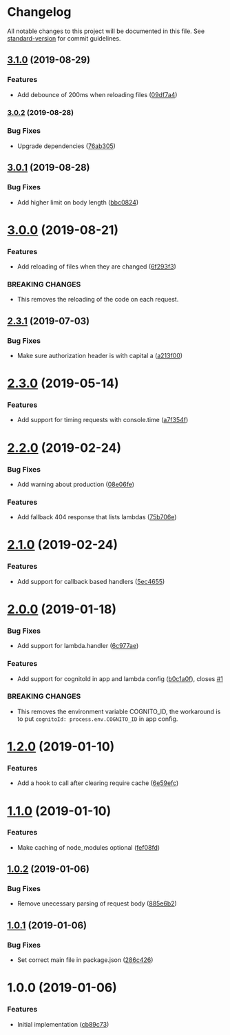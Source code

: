 # Changelog

All notable changes to this project will be documented in this file. See [standard-version](https://github.com/conventional-changelog/standard-version) for commit guidelines.

## [3.1.0](https://github.com/relekang/lambda-local-server/compare/v3.0.2...v3.1.0) (2019-08-29)


### Features

* Add debounce of 200ms when reloading files ([09df7a4](https://github.com/relekang/lambda-local-server/commit/09df7a4))

### [3.0.2](https://github.com/relekang/lambda-local-server/compare/v3.0.1...v3.0.2) (2019-08-28)


### Bug Fixes

* Upgrade dependencies ([76ab305](https://github.com/relekang/lambda-local-server/commit/76ab305))

<a name="3.0.1"></a>
## [3.0.1](https://github.com/relekang/lambda-local-server/compare/v3.0.0...v3.0.1) (2019-08-28)


### Bug Fixes

* Add higher limit on body length ([bbc0824](https://github.com/relekang/lambda-local-server/commit/bbc0824))



<a name="3.0.0"></a>
# [3.0.0](https://github.com/relekang/lambda-local-server/compare/v2.3.1...v3.0.0) (2019-08-21)


### Features

* Add reloading of files when they are changed ([6f293f3](https://github.com/relekang/lambda-local-server/commit/6f293f3))


### BREAKING CHANGES

* This removes the reloading of the code on each request.



<a name="2.3.1"></a>
## [2.3.1](https://github.com/relekang/lambda-local-server/compare/v2.3.0...v2.3.1) (2019-07-03)


### Bug Fixes

* Make sure authorization header is with capital a ([a213f00](https://github.com/relekang/lambda-local-server/commit/a213f00))



<a name="2.3.0"></a>
# [2.3.0](https://github.com/relekang/lambda-local-server/compare/v2.2.0...v2.3.0) (2019-05-14)


### Features

* Add support for timing requests with console.time ([a7f354f](https://github.com/relekang/lambda-local-server/commit/a7f354f))



<a name="2.2.0"></a>
# [2.2.0](https://github.com/relekang/lambda-local-server/compare/v2.1.0...v2.2.0) (2019-02-24)


### Bug Fixes

* Add warning about production ([08e06fe](https://github.com/relekang/lambda-local-server/commit/08e06fe))


### Features

* Add fallback 404 response that lists lambdas ([75b706e](https://github.com/relekang/lambda-local-server/commit/75b706e))



<a name="2.1.0"></a>
# [2.1.0](https://github.com/relekang/lambda-local-server/compare/v2.0.0...v2.1.0) (2019-02-24)


### Features

* Add support for callback based handlers ([5ec4655](https://github.com/relekang/lambda-local-server/commit/5ec4655))



<a name="2.0.0"></a>
# [2.0.0](https://github.com/relekang/lambda-local-server/compare/v1.2.0...v2.0.0) (2019-01-18)


### Bug Fixes

* Add support for lambda.handler ([6c977ae](https://github.com/relekang/lambda-local-server/commit/6c977ae))


### Features

* Add support for cognitoId in app and lambda config ([b0c1a0f](https://github.com/relekang/lambda-local-server/commit/b0c1a0f)), closes [#1](https://github.com/relekang/lambda-local-server/issues/1)


### BREAKING CHANGES

* This removes the environment variable COGNITO_ID, the
workaround is to put `cognitoId: process.env.COGNITO_ID` in app config.



<a name="1.2.0"></a>
# [1.2.0](https://github.com/relekang/lambda-local-server/compare/v1.1.0...v1.2.0) (2019-01-10)


### Features

* Add a hook to call after clearing require cache ([6e59efc](https://github.com/relekang/lambda-local-server/commit/6e59efc))



<a name="1.1.0"></a>
# [1.1.0](https://github.com/relekang/lambda-local-server/compare/v1.0.2...v1.1.0) (2019-01-10)


### Features

* Make caching of node_modules optional ([fef08fd](https://github.com/relekang/lambda-local-server/commit/fef08fd))



<a name="1.0.2"></a>
## [1.0.2](https://github.com/relekang/lambda-local-server/compare/v1.0.1...v1.0.2) (2019-01-06)


### Bug Fixes

* Remove unecessary parsing of request body ([885e6b2](https://github.com/relekang/lambda-local-server/commit/885e6b2))



<a name="1.0.1"></a>
## [1.0.1](https://github.com/relekang/lambda-local-server/compare/v1.0.0...v1.0.1) (2019-01-06)


### Bug Fixes

* Set correct main file in package.json ([286c426](https://github.com/relekang/lambda-local-server/commit/286c426))



<a name="1.0.0"></a>
# 1.0.0 (2019-01-06)


### Features

* Initial implementation ([cb89c73](https://github.com/relekang/lambda-local-server/commit/cb89c73))
